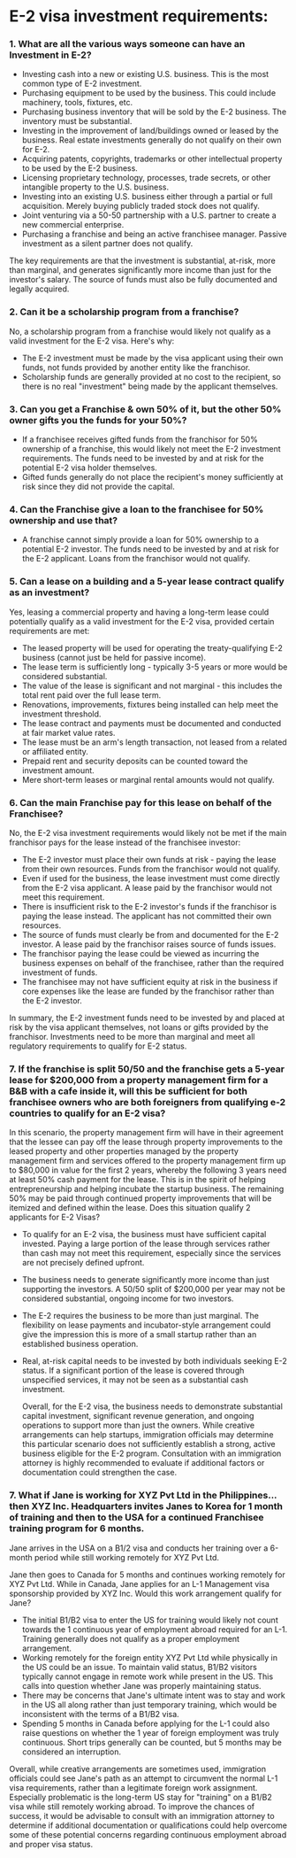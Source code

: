 # E-2 visa investment requirements:

### 1. What are all the various ways someone can have an Investment in E-2?
- Investing cash into a new or existing U.S. business. This is the most common type of E-2 investment. 
- Purchasing equipment to be used by the business. This could include machinery, tools, fixtures, etc.
- Purchasing business inventory that will be sold by the E-2 business. The inventory must be substantial.
- Investing in the improvement of land/buildings owned or leased by the business. Real estate investments generally do not qualify on their own for E-2.
- Acquiring patents, copyrights, trademarks or other intellectual property to be used by the E-2 business. 
- Licensing proprietary technology, processes, trade secrets, or other intangible property to the U.S. business. 
- Investing into an existing U.S. business either through a partial or full acquisition. Merely buying publicly traded stock does not qualify.
- Joint venturing via a 50-50 partnership with a U.S. partner to create a new commercial enterprise. 
- Purchasing a franchise and being an active franchisee manager. Passive investment as a silent partner does not qualify.

The key requirements are that the investment is substantial, at-risk, more than marginal, and generates significantly more income than just for the
investor's salary. The source of funds must also be fully documented and legally acquired.

### 2. Can it be a scholarship program from a franchise?
No, a scholarship program from a franchise would likely not qualify as a valid investment for the E-2 visa. Here's why:
- The E-2 investment must be made by the visa applicant using their own funds, not funds provided by another entity like the franchisor. 
- Scholarship funds are generally provided at no cost to the recipient, so there is no real "investment" being made by the applicant themselves.

### 3. Can you get a Franchise & own 50% of it, but the other 50% owner gifts you the funds for your 50%?

- If a franchisee receives gifted funds from the franchisor for 50% ownership of a franchise, this would likely not meet the E-2 investment requirements.
The funds need to be invested by and at risk for the potential E-2 visa holder themselves.
- Gifted funds generally do not place the recipient's money sufficiently at risk since they did not provide the capital.

### 4. Can the Franchise give a loan to the franchisee for 50% ownership and use that?
- A franchise cannot simply provide a loan for 50% ownership to a potential E-2 investor. The funds need to be invested by and at risk for the E-2
applicant. Loans from the franchisor would not qualify.

### 5. Can a lease on a building and a 5-year lease contract qualify as an investment?
Yes, leasing a commercial property and having a long-term lease could potentially qualify as a valid investment for the E-2 visa, provided certain requirements are met:
- The leased property will be used for operating the treaty-qualifying E-2 business (cannot just be held for passive income).
- The lease term is sufficiently long - typically 3-5 years or more would be considered substantial.
- The value of the lease is significant and not marginal - this includes the total rent paid over the full lease term.
- Renovations, improvements, fixtures being installed can help meet the investment threshold.
- The lease contract and payments must be documented and conducted at fair market value rates.
- The lease must be an arm's length transaction, not leased from a related or affiliated entity.
- Prepaid rent and security deposits can be counted toward the investment amount.
- Mere short-term leases or marginal rental amounts would not qualify.

### 6. Can the main Franchise pay for this lease on behalf of the Franchisee?
No, the E-2 visa investment requirements would likely not be met if the main franchisor pays for the lease instead of the franchisee investor:
- The E-2 investor must place their own funds at risk - paying the lease from their own resources. Funds from the franchisor would not qualify.
- Even if used for the business, the lease investment must come directly from the E-2 visa applicant. A lease paid by the franchisor would not meet this requirement.
- There is insufficient risk to the E-2 investor's funds if the franchisor is paying the lease instead. The applicant has not committed their own resources.
- The source of funds must clearly be from and documented for the E-2 investor. A lease paid by the franchisor raises source of funds issues.
- The franchisor paying the lease could be viewed as incurring the business expenses on behalf of the franchisee, rather than the required investment of funds.
- The franchisee may not have sufficient equity at risk in the business if core expenses like the lease are funded by the franchisor rather than the E-2 investor.

In summary, the E-2 investment funds need to be invested by and placed at risk by the visa applicant themselves, not loans or gifts provided by the 
franchisor. Investments need to be more than marginal and meet all regulatory requirements to qualify for E-2 status.
### 7. If the franchise is split 50/50 and the franchise gets a 5-year lease for $200,000 from a property management firm for a B&B with a cafe inside it, will this be sufficient for both franchisee owners who are both foreigners from qualifying e-2 countries to qualify for an E-2 visa?
In this scenario, the property management firm will have in their agreement that the lessee can pay off the lease through property improvements to the leased property and other properties managed by the property management firm and services offered to the property management firm up to $80,000 in value for the first 2 years, whereby the following 3 years need at least 50% cash payment for the lease. This is in the spirit of helping entrepreneurship and helping incubate the startup business.
The remaining 50% may be paid through continued property improvements that will be itemized and defined within the lease.
Does this situation qualify 2 applicants for E-2 Visas?
- To qualify for an E-2 visa, the business must have sufficient capital invested. Paying a large portion of the lease through services rather than cash may not meet this requirement, especially since the services are not precisely defined upfront.
- The business needs to generate significantly more income than just supporting the investors. A 50/50 split of $200,000 per year may not be considered substantial, ongoing income for two investors.
- The E-2 requires the business to be more than just marginal. The flexibility on lease payments and incubator-style arrangement could give the impression this is more of a small startup rather than an established business operation.
- Real, at-risk capital needs to be invested by both individuals seeking E-2 status. If a significant portion of the lease is covered through unspecified services, it may not be seen as a substantial cash investment.

  Overall, for the E-2 visa, the business needs to demonstrate substantial capital investment, significant revenue generation, and ongoing operations to support more than just the owners. While creative arrangements can help startups, immigration officials may determine this particular scenario does not sufficiently establish a strong, active business eligible for the E-2 program. Consultation with an immigration attorney is highly recommended to evaluate if additional factors or documentation could strengthen the case.

### 7. What if Jane is working for XYZ Pvt Ltd in the Philippines... then XYZ Inc. Headquarters invites Janes to Korea for 1 month of training and then to the USA for a continued Franchisee training program for 6 months.

Jane arrives in the USA on a B1/2 visa and conducts her training over a 6-month period while still working remotely for XYZ Pvt Ltd.

Jane then goes to Canada for 5 months and continues working remotely for XYZ Pvt Ltd. While in Canada, Jane applies for an L-1 Management visa sponsorship provided by XYZ Inc.
Would this work arrangement qualify for Jane?

- The initial B1/B2 visa to enter the US for training would likely not count towards the 1 continuous year of employment abroad required for an L-1. Training generally does not qualify as a proper employment arrangement.
- Working remotely for the foreign entity XYZ Pvt Ltd while physically in the US could be an issue. To maintain valid status, B1/B2 visitors typically cannot engage in remote work while present in the US. This calls into question whether Jane was properly maintaining status.
- There may be concerns that Jane's ultimate intent was to stay and work in the US all along rather than just temporary training, which would be inconsistent with the terms of a B1/B2 visa.
- Spending 5 months in Canada before applying for the L-1 could also raise questions on whether the 1 year of foreign employment was truly continuous. Short trips generally can be counted, but 5 months may be considered an interruption.

Overall, while creative arrangements are sometimes used, immigration officials could see Jane's path as an attempt to circumvent the normal L-1 visa requirements, rather than a legitimate foreign work assignment. Especially problematic is the long-term US stay for "training" on a B1/B2 visa while still remotely working abroad. To improve the chances of success, it would be advisable to consult with an immigration attorney to determine if additional documentation or qualifications could help overcome some of these potential concerns regarding continuous employment abroad and proper visa status.
